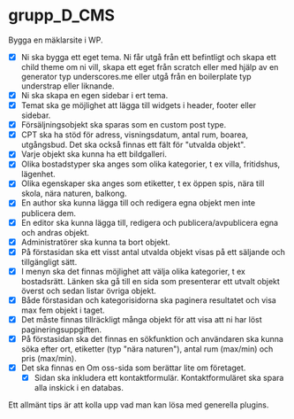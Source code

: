 # grupp_D_CMS

Bygga en mäklarsite i WP.
- [x] Ni ska bygga ett eget tema. Ni får utgå från ett befintligt och skapa ett child theme om ni vill, skapa ett eget från scratch eller med hjälp av en generator typ underscores.me eller utgå från en boilerplate typ understrap eller liknande.
- [x] Ni ska skapa en egen sidebar i ert tema.
- [x] Temat ska ge möjlighet att lägga till widgets i header, footer eller sidebar.
- [x] Försäljningsobjekt ska sparas som en custom post type.
- [x] CPT ska ha stöd för adress, visningsdatum, antal rum, boarea, utgångsbud. Det ska också finnas ett fält för "utvalda objekt".
- [x] Varje objekt ska kunna ha ett bildgalleri.
- [x] Olika bostadstyper ska anges som olika kategorier, t ex villa, fritidshus, lägenhet.
- [x] Olika egenskaper ska anges som etiketter, t ex öppen spis, nära till skola, nära naturen, balkong.
- [x] En author ska kunna lägga till och redigera egna objekt men inte publicera dem.
- [x] En editor ska kunna lägga till, redigera och publicera/avpublicera egna och andras objekt.
- [x] Administratörer ska kunna ta bort objekt.
- [x] På förstasidan ska ett visst antal utvalda objekt visas på ett säljande och tillgängligt sätt.
- [x] I menyn ska det finnas möjlighet att välja olika kategorier, t ex bostadsrätt. Länken ska gå till en sida som presenterar ett utvalt objekt överst och sedan listar övriga objekt.
- [x] Både förstasidan och kategorisidorna ska paginera resultatet och visa max fem objekt i taget.
- [x] Det måste finnas tillräckligt många objekt för att visa att ni har löst pagineringsuppgiften.
- [x] På förstasidan ska det finnas en sökfunktion och användaren ska kunna söka efter ort, etiketter (typ "nära naturen"), antal rum (max/min) och pris (max/min).
- [x] Det ska finnas en Om oss-sida som berättar lite om företaget.
  - [x] Sidan ska inkludera ett kontaktformulär. Kontaktformuläret ska spara alla inskick i en databas.

Ett allmänt tips är att kolla upp vad man kan lösa med generella plugins.